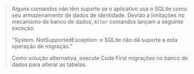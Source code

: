 > Alguns comandos não têm suporte se o aplicativo usa o SQLite como seu armazenamento de dados de identidade. Devido a limitações no mecanismo de banco de dados, `Alter` comandos lançam a seguinte exceção:
>
> "System. NotSupportedException: o SQLite não dá suporte a esta operação de migração." 
>
> Como solução alternativa, execute Code First migrações no banco de dados para alterar as tabelas.
